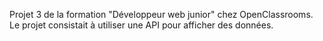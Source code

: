 Projet 3 de la formation "Développeur web junior" chez OpenClassrooms. Le projet consistait à utiliser une API pour afficher des données.
